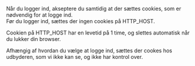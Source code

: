 Når du logger ind, akseptere du samtidig at der sættes cookies, som er nødvendig for at logge ind.\
Før du logger ind, sættes der ingen cookies på HTTP_HOST.

Cookien på HTTP_HOST har en levetid på 1 time, og slettes automatisk når du lukker din browser.

Afhængig af hvordan du vælge at logge ind, sættes der cookes hos udbyderen, som vi ikke kan se, og ikke har kontrol over.
